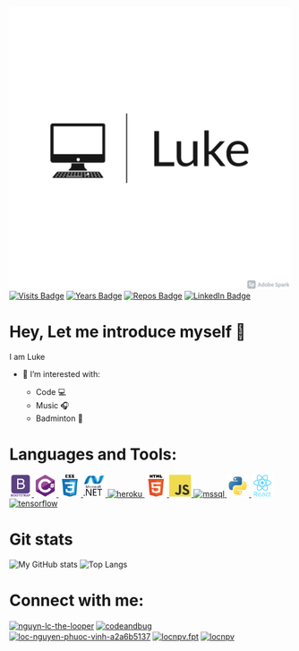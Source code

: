 
<a href="https://codeandbug.hashnode.dev/"><img src="https://github.com/LocNguyenPV/LocNguyenPV/blob/26294ecd514324d13f65928b0309e289260c1590/Logo/logo-2.png"/></a>
[![Visits Badge](https://badges.pufler.dev/visits/LocNguyenPV/LocNguyenPV)](https://codeandbug.hashnode.dev/)
[![Years Badge](https://badges.pufler.dev/years/LocNguyenPV)](https://codeandbug.hashnode.dev/)
[![Repos Badge](https://badges.pufler.dev/repos/LocNguyenPV)](https://codeandbug.hashnode.dev/)
[![LinkedIn Badge](https://img.shields.io/badge/LinkedIn-Profile-informational?style=flat&logo=linkedin&logoColor=white&color=0D76A8)](https://www.linkedin.com/in/loc-nguyen-phuoc-vinh-a2a6b5137/)

# Hey, Let me introduce myself 👋
I am Luke
<ul>
  <li> 👀 I’m interested with: </li>
    <ul>
      <li> Code 💻 </li>
      <li> Music 🎧 </li>
      <li> Badminton 🏸 </li>
    </ul>
</ul>

# Languages and Tools: 
<p align="left"> <a href="https://getbootstrap.com" target="_blank"> <img src="https://raw.githubusercontent.com/devicons/devicon/master/icons/bootstrap/bootstrap-plain-wordmark.svg" alt="bootstrap" width="40" height="40"/> </a> <a href="https://www.w3schools.com/cs/" target="_blank"> <img src="https://raw.githubusercontent.com/devicons/devicon/master/icons/csharp/csharp-original.svg" alt="csharp" width="40" height="40"/> </a> <a href="https://www.w3schools.com/css/" target="_blank"> <img src="https://raw.githubusercontent.com/devicons/devicon/master/icons/css3/css3-original-wordmark.svg" alt="css3" width="40" height="40"/> </a> <a href="https://dotnet.microsoft.com/" target="_blank"> <img src="https://raw.githubusercontent.com/devicons/devicon/master/icons/dot-net/dot-net-original-wordmark.svg" alt="dotnet" width="40" height="40"/> </a> <a href="https://heroku.com" target="_blank"> <img src="https://www.vectorlogo.zone/logos/heroku/heroku-icon.svg" alt="heroku" width="40" height="40"/> </a> <a href="https://www.w3.org/html/" target="_blank"> <img src="https://raw.githubusercontent.com/devicons/devicon/master/icons/html5/html5-original-wordmark.svg" alt="html5" width="40" height="40"/> </a> <a href="https://developer.mozilla.org/en-US/docs/Web/JavaScript" target="_blank"> <img src="https://raw.githubusercontent.com/devicons/devicon/master/icons/javascript/javascript-original.svg" alt="javascript" width="40" height="40"/> </a> <a href="https://www.microsoft.com/en-us/sql-server" target="_blank"> <img src="https://www.svgrepo.com/show/303229/microsoft-sql-server-logo.svg" alt="mssql" width="40" height="40"/> </a> <a href="https://www.python.org" target="_blank"> <img src="https://raw.githubusercontent.com/devicons/devicon/master/icons/python/python-original.svg" alt="python" width="40" height="40"/> </a> <a href="https://reactjs.org/" target="_blank"> <img src="https://raw.githubusercontent.com/devicons/devicon/master/icons/react/react-original-wordmark.svg" alt="react" width="40" height="40"/> </a> <a href="https://www.tensorflow.org" target="_blank"> <img src="https://www.vectorlogo.zone/logos/tensorflow/tensorflow-icon.svg" alt="tensorflow" width="40" height="40"/> </a> </p>

# Git stats

![My GitHub stats](https://github-readme-stats.vercel.app/api?username=LocNguyenPV&theme=dracula&show_icons=true)
![Top Langs](https://github-readme-stats.vercel.app/api/top-langs/?username=LocNguyenPV&layout=compact) 

# Connect with me: 
<p align="left">
<a href="https://codepen.io/nguyn-lc-the-looper" target="blank"><img align="center" src="https://raw.githubusercontent.com/rahuldkjain/github-profile-readme-generator/master/src/images/icons/Social/codepen.svg" alt="nguyn-lc-the-looper" height="30" width="40" /></a>
<a href="https://dev.to/codeandbug" target="blank"><img align="center" src="https://cdn.jsdelivr.net/npm/simple-icons@3.0.1/icons/dev-dot-to.svg" alt="codeandbug" height="30" width="40" /></a>
<a href="https://linkedin.com/in/loc-nguyen-phuoc-vinh-a2a6b5137" target="blank"><img align="center" src="https://raw.githubusercontent.com/rahuldkjain/github-profile-readme-generator/master/src/images/icons/Social/linked-in-alt.svg" alt="loc-nguyen-phuoc-vinh-a2a6b5137" height="30" width="40" /></a>
<a href="https://fb.com/locnpv.fpt" target="blank"><img align="center" src="https://raw.githubusercontent.com/rahuldkjain/github-profile-readme-generator/master/src/images/icons/Social/facebook.svg" alt="locnpv.fpt" height="30" width="40" /></a>
<a href="https://www.hackerrank.com/locnpv" target="blank"><img align="center" src="https://raw.githubusercontent.com/rahuldkjain/github-profile-readme-generator/master/src/images/icons/Social/hackerrank.svg" alt="locnpv" height="30" width="40" /></a>
</p>

<!---
LocNguyenPV/LocNguyenPV is a ✨ special ✨ repository because its `README.md` (this file) appears on your GitHub profile.
You can click the Preview link to take a look at your changes.
--->
